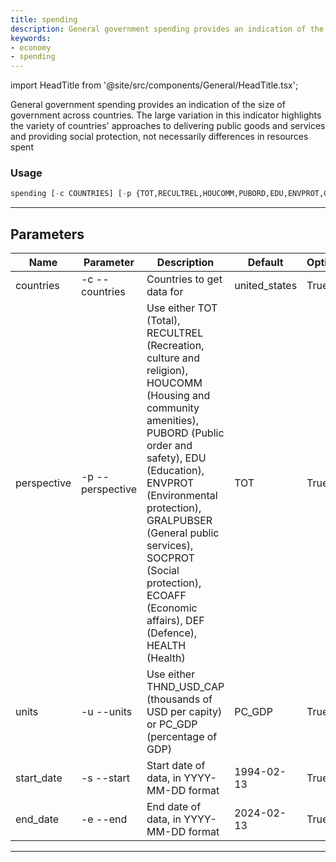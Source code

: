 ```yaml
---
title: spending
description: General government spending provides an indication of the size of government across countries
keywords:
- economy
- spending
---
```


import HeadTitle from '@site/src/components/General/HeadTitle.tsx';

<HeadTitle title="economy /spending - Reference | OpenBB Terminal Docs" />

General government spending provides an indication of the size of government across countries. The large variation in this indicator highlights the variety of countries' approaches to delivering public goods and services and providing social protection, not necessarily differences in resources spent

### Usage

```python wordwrap
spending [-c COUNTRIES] [-p {TOT,RECULTREL,HOUCOMM,PUBORD,EDU,ENVPROT,GRALPUBSER,SOCPROT,ECOAFF,DEF,HEALTH}] [-u {PC_GDP,THND_USD_CAP}] [-s START_DATE] [-e END_DATE]
```

---

## Parameters

| Name | Parameter | Description | Default | Optional | Choices |
| ---- | --------- | ----------- | ------- | -------- | ------- |
| countries | -c  --countries | Countries to get data for | united_states | True | None |
| perspective | -p  --perspective | Use either TOT (Total), RECULTREL (Recreation, culture and religion), HOUCOMM (Housing and community amenities), PUBORD (Public order and safety), EDU (Education), ENVPROT (Environmental protection), GRALPUBSER (General public services), SOCPROT (Social protection), ECOAFF (Economic affairs), DEF (Defence), HEALTH (Health) | TOT | True | TOT, RECULTREL, HOUCOMM, PUBORD, EDU, ENVPROT, GRALPUBSER, SOCPROT, ECOAFF, DEF, HEALTH |
| units | -u  --units | Use either THND_USD_CAP (thousands of USD per capity) or PC_GDP (percentage of GDP) | PC_GDP | True | PC_GDP, THND_USD_CAP |
| start_date | -s  --start | Start date of data, in YYYY-MM-DD format | 1994-02-13 | True | None |
| end_date | -e  --end | End date of data, in YYYY-MM-DD format | 2024-02-13 | True | None |

---

